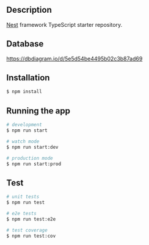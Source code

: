 ## Description

[Nest](https://github.com/nestjs/nest) framework TypeScript starter repository.

## Database
https://dbdiagram.io/d/5e5d54be4495b02c3b87ad69

## Installation

```bash
$ npm install
```

## Running the app

```bash
# development
$ npm run start

# watch mode
$ npm run start:dev

# production mode
$ npm run start:prod
```

## Test

```bash
# unit tests
$ npm run test

# e2e tests
$ npm run test:e2e

# test coverage
$ npm run test:cov
```
